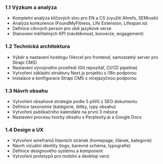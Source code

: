 ### 1.1 Výzkum a analýza
- Kompletní analýza klíčových slov pro EN a CS (využití Ahrefs, SEMrush)
- Analýza konkurence (FoundMyFitness, Life Extension, Lifespan.io)
- Definice cílových person pro obě jazykové verze
- Stanovení měřitelných KPI (návštěvnost, konverze, engagement)

### 1.2 Technická architektura
- Výběr a nastavení hostingu (Vercel pro frontend, samostatný server pro Strapi CMS)
- Nastavení vývojového prostředí (Git repozitář, CI/CD pipeline)
- Vytvoření základní struktury Next.js projektu s i18n podporou
- Instalace a konfigurace Strapi CMS s vícejazyčnou podporou

### 1.3 Návrh obsahu
- Vytvoření obsahové strategie podle 5 pilířů z SEO dokumentu
- Definice taxonomie (kategorie, štítky, typy obsahu)
- Vytvoření publikačního kalendáře na první 3 měsíce
- Nastavení procesu tvorby obsahu s Perplexity.ai a Google Docs

### 1.4 Design a UX
- Vytvoření wireframů hlavních stránek (homepage, článek, kategorie)
- Návrh vizuální identity (logo, barevné schéma, typografie)
- Definice designového systému a komponent
- Vytvoření prototypů pro mobilní a desktop verzi